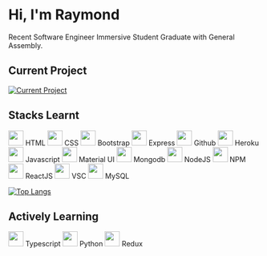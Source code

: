# Hi, I'm Raymond

Recent Software Engineer Immersive Student Graduate with General Assembly.

## Current Project

[![Current Project](https://github-readme-stats.vercel.app/api/pin/?username=raymondseah&repo=e-com-app&theme=dark)](https://github.com/raymondseah/e-com-app)

## Stacks Learnt

<img src="https://seeklogo.com/images/H/html5-logo-EF92D240D7-seeklogo.com.png" width="30"/> HTML <img src="https://seeklogo.com/images/C/css-3-logo-AF06D75231-seeklogo.com.png" width="30"/> CSS <img src="https://upload.wikimedia.org/wikipedia/commons/b/b2/Bootstrap_logo.svg" width="30"/> Bootstrap <img src="https://seeklogo.com/images/E/express-js-logo-FA36FF1D3F-seeklogo.com.png" width="30"/> Express <img src="https://upload.wikimedia.org/wikipedia/commons/9/91/Octicons-mark-github.svg" width="30"/> Github <img src="https://upload.wikimedia.org/wikipedia/commons/8/89/Logo_di_Heroku.png" width="30"/> Heroku <img src="https://upload.wikimedia.org/wikipedia/commons/b/ba/Javascript_badge.svg" width="30"/> Javascript <img src="https://seeklogo.com/images/M/material-ui-logo-5BDCB9BA8F-seeklogo.com.png" width="30"/> Material UI <img src="https://upload.wikimedia.org/wikipedia/commons/3/32/Mongo-db-logo.png" width="30"/> Mongodb <img src="https://upload.wikimedia.org/wikipedia/commons/d/d9/Node.js_logo.svg" width="30"/> NodeJS <img src="https://upload.wikimedia.org/wikipedia/commons/d/db/Npm-logo.svg" width="30"/> NPM <img src="https://upload.wikimedia.org/wikipedia/commons/a/a7/React-icon.svg" width="30"/> ReactJS <img src="https://upload.wikimedia.org/wikipedia/commons/9/9a/Visual_Studio_Code_1.35_icon.svg" width="30"/> VSC <img src="https://upload.wikimedia.org/wikipedia/commons/b/b2/Database-mysql.svg" width="30"> MySQL

[![Top Langs](https://github-readme-stats.vercel.app/api/top-langs/?username=raymondseah&layout=compact&langs_count=10&theme=dark)](https://github.com/raymondseah/github-readme-stats)

## Actively Learning

<img src="https://upload.wikimedia.org/wikipedia/commons/4/4c/Typescript_logo_2020.svg" width="30"> Typescript <img src="https://upload.wikimedia.org/wikipedia/commons/c/c3/Python-logo-notext.svg" width="30"> Python <img src="https://upload.wikimedia.org/wikipedia/commons/9/9e/Cib-redux_%28CoreUI_Icons_v1.0.0%29.svg" width="30"> Redux
